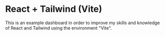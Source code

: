 # React + Tailwind (Vite)

This is an example dashboard in order to improve my skills and knowledge of React and Tailwind using the environment "Vite".
